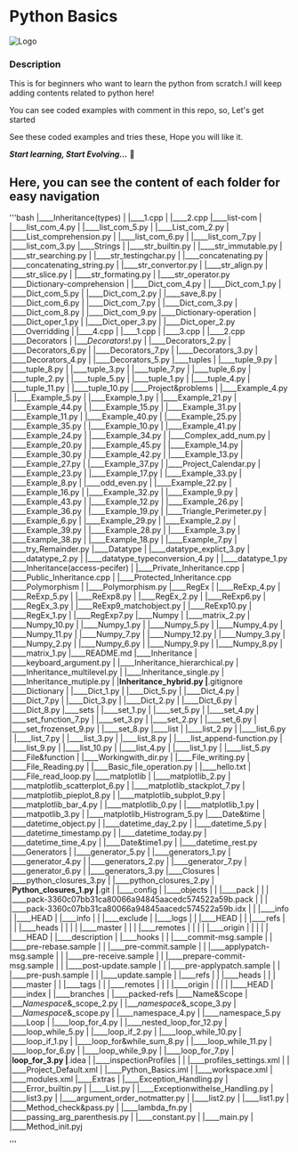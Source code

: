 # Python Basics

![Logo](https://media.giphy.com/media/3o6Ztb8w8H1ckNzVFS/giphy.gif)

<H3>Description</H3>


This is for beginners who want to learn the python from scratch.I will keep adding contents related to python here!

You can see coded examples with comment in this repo, so, Let's get started 

See these coded examples and tries these, Hope you will like it.

***Start learning, Start Evolving...*** 🤗


## Here, you can see the content of each folder for easy navigation
'''bash
|____Inheritance(types)
| |____1.cpp
| |____2.cpp
|____list-com
| |____list_com_4.py
| |____list_com_5.py
| |____List_com_2.py
| |____List_comprehension.py
| |____list_com_6.py
| |____list_com_7.py
| |____list_com_3.py
|____Strings
| |____str_builtin.py
| |____str_immutable.py
| |____str_searching.py
| |____str_testingchar.py
| |____concatenating.py
| |____concatenating_string.py
| |____str_convertor.py
| |____str_align.py
| |____str_slice.py
| |____str_formating.py
| |____str_operator.py
|____Dictionary-comprehension
| |____Dict_com_4.py
| |____Dict_com_1.py
| |____Dict_com_5.py
| |____Dict_com_2.py
| |____save_8.py
| |____Dict_com_6.py
| |____Dict_com_7.py
| |____Dict_com_3.py
| |____Dict_com_8.py
| |____Dict_com_9.py
|____Dictionary-operation
| |____Dict_oper_1.py
| |____Dict_oper_3.py
| |____Dict_oper_2.py
|____Overridding
| |____4.cpp
| |____1.cpp
| |____3.cpp
| |____2.cpp
|____Decorators
| |____Decorators_!.py
| |____Decorators_2.py
| |____Decorators_6.py
| |____Decorators_7.py
| |____Decorators_3.py
| |____Decorators_4.py
| |____Decorators_5.py
|____tuples
| |____tuple_9.py
| |____tuple_8.py
| |____tuple_3.py
| |____tuple_7.py
| |____tuple_6.py
| |____tuple_2.py
| |____tuple_5.py
| |____tuple_1.py
| |____tuple_4.py
| |____tuple_11.py
| |____tuple_10.py
|____Project&problems
| |____Example_4.py
| |____Example_5.py
| |____Example_1.py
| |____Example_21.py
| |____Example_44.py
| |____Example_15.py
| |____Example_31.py
| |____Example_11.py
| |____Example_40.py
| |____Example_25.py
| |____Example_35.py
| |____Example_10.py
| |____Example_41.py
| |____Example_24.py
| |____Example_34.py
| |____Complex_add_num.py
| |____Example_20.py
| |____Example_45.py
| |____Example_14.py
| |____Example_30.py
| |____Example_42.py
| |____Example_13.py
| |____Example_27.py
| |____Example_37.py
| |____Project_Calendar.py
| |____Example_23.py
| |____Example_17.py
| |____Example_33.py
| |____Example_8.py
| |____odd_even.py
| |____Example_22.py
| |____Example_16.py
| |____Example_32.py
| |____Example_9.py
| |____Example_43.py
| |____Example_12.py
| |____Example_26.py
| |____Example_36.py
| |____Example_19.py
| |____Triangle_Perimeter.py
| |____Example_6.py
| |____Example_29.py
| |____Example_2.py
| |____Example_39.py
| |____Example_28.py
| |____Example_3.py
| |____Example_38.py
| |____Example_18.py
| |____Example_7.py
| |____try_Remainder.py
|____Datatype
| |____datatype_explict_3.py
| |____datatype_2.py
| |____datatype_typeconversion_4.py
| |____datatype_1.py
|____Inheritance(access-pecifer)
| |____Private_Inheritance.cpp
| |____Public_Inheritance.cpp
| |____Protected_Inheritance.cpp
|____Polymorphism
| |____Polymorphism.py
|____RegEx
| |____ReExp_4.py
| |____ReExp_5.py
| |____ReExp8.py
| |____RegEx_2.py
| |____ReExp6.py
| |____RegEx_3.py
| |____ReExp9_matchobject.py
| |____ReExp10.py
| |____RegEx_1.py
| |____RegExp7.py
|____Numpy
| |____matrix_2.py
| |____Numpy_10.py
| |____Numpy_1.py
| |____Numpy_5.py
| |____Numpy_4.py
| |____Numpy_11.py
| |____Numpy_7.py
| |____Numpy_12.py
| |____Numpy_3.py
| |____Numpy_2.py
| |____Numpy_6.py
| |____Numpy_9.py
| |____Numpy_8.py
| |____matrix_1.py
|____README.md
|____Inheritance
| |____keyboard_argument.py
| |____Inheritance_hierarchical.py
| |____Inheritance_multilevel.py
| |____Inheritance_single.py
| |____Inheritance_mutiple.py
| |____Inheritance_hybrid.py
|____.gitignore
|____Dictionary
| |____Dict_1.py
| |____Dict_5.py
| |____Dict_4.py
| |____Dict_7.py
| |____Dict_3.py
| |____Dict_2.py
| |____Dict_6.py
| |____Dict_8.py
|____sets
| |____set_1.py
| |____set_5.py
| |____set_4.py
| |____set_function_7.py
| |____set_3.py
| |____set_2.py
| |____set_6.py
| |____set_frozenset_9.py
| |____set_8.py
|____list
| |____list_2.py
| |____list_6.py
| |____list_7.py
| |____list_3.py
| |____list_8.py
| |____list_append-function.py
| |____list_9.py
| |____list_10.py
| |____list_4.py
| |____list_1.py
| |____list_5.py
|____File&function
| |____Workingwith_dir.py
| |____File_writing.py
| |____File_Reading.py
| |____Basic_file_operation.py
| |____hello.txt
| |____File_read_loop.py
|____matplotlib
| |____matplotlib_2.py
| |____matplotlib_scatterplot_6.py
| |____matplotlib_stackplot_7.py
| |____matplotlib_pieplot_8.py
| |____matplotlib_subplot_9.py
| |____matplotlib_bar_4.py
| |____matplotlib_0.py
| |____matplotlib_1.py
| |____matpotlib_3.py
| |____matplotlib_Histrogram_5.py
|____Date&time
| |____datetime_object.py
| |____datetime_day_2.py
| |____datetime_5.py
| |____datetime_timestamp.py
| |____datetime_today.py
| |____datetime_time_4.py
| |____Date&time1.py
| |____datetime_rest.py
|____Generators
| |____generator_5.py
| |____generators_1.py
| |____generator_4.py
| |____generators_2.py
| |____generator_7.py
| |____generator_6.py
| |____generators_3.py
|____Closures
| |____python_closures_3.py
| |____python_closures_2.py
| |____Python_closures_1.py
|____.git
| |____config
| |____objects
| | |____pack
| | | |____pack-3360c07bb31ca80066a94845aacedc574522a59b.pack
| | | |____pack-3360c07bb31ca80066a94845aacedc574522a59b.idx
| | |____info
| |____HEAD
| |____info
| | |____exclude
| |____logs
| | |____HEAD
| | |____refs
| | | |____heads
| | | | |____master
| | | |____remotes
| | | | |____origin
| | | | | |____HEAD
| |____description
| |____hooks
| | |____commit-msg.sample
| | |____pre-rebase.sample
| | |____pre-commit.sample
| | |____applypatch-msg.sample
| | |____pre-receive.sample
| | |____prepare-commit-msg.sample
| | |____post-update.sample
| | |____pre-applypatch.sample
| | |____pre-push.sample
| | |____update.sample
| |____refs
| | |____heads
| | | |____master
| | |____tags
| | |____remotes
| | | |____origin
| | | | |____HEAD
| |____index
| |____branches
| |____packed-refs
|____Name&Scope
| |____Namespace_&_scope_2.py
| |____namespace_&_scope_3.py
| |____Namespace_&_scope.py
| |____namespace_4.py
| |____namespace_5.py
|____Loop
| |____loop_for_4.py
| |____nested_loop_for_12.py
| |____loop_while_5.py
| |____loop_if_2.py
| |____loop_while_10.py
| |____loop_if_1.py
| |____loop_for&while_sum_8.py
| |____loop_while_11.py
| |____loop_for_6.py
| |____loop_while_9.py
| |____loop_for_7.py
| |____loop_for_3.py
|____.idea
| |____inspectionProfiles
| | |____profiles_settings.xml
| | |____Project_Default.xml
| |____Python_Basics.iml
| |____workspace.xml
| |____modules.xml
|____Extras
| |____Exception_Handling.py
| |____Error_builtin.py
| |____List.py
| |____Exceptionwithelse_Handling.py
| |____list3.py
| |____argument_order_notmatter.py
| |____list2.py
| |____list1.py
| |____Method_check&pass.py
| |____lambda_fn.py
| |____passing_arg_parenthesis.py
| |____constant.py
| |____main.py
| |____Method_init.pyj

'''